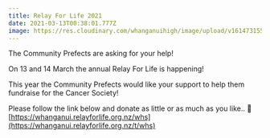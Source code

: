 ```yaml
---
title: Relay For Life 2021
date: 2021-03-13T00:38:01.777Z
image: https://res.cloudinary.com/whanganuihigh/image/upload/v1614731552/News/1397167-615480-34.jpg
---
```

The Community Prefects are asking for your help! 

On 13 and 14 March the annual Relay For Life is happening! 

This year the Community Prefects would like your support to help them fundraise for the Cancer Society! 

Please follow the link below and donate as little or as much as you like.. 🙂
[https://whanganui.relayforlife.org.nz/whs](https://whanganui.relayforlife.org.nz/t/whs)